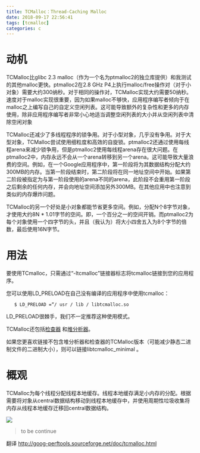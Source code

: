 ```yaml
---
title: TCMalloc：Thread-Caching Malloc
date: 2018-09-17 22:56:41
tags: [tcmalloc]
categories: c
---
```


# 动机

TCMalloc比glibc 2.3 malloc（作为一个名为ptmalloc2的独立库提供）和我测试的其他malloc更快。ptmalloc2在2.8 GHz P4上执行malloc/free操作对（对于小对象）需要大约300纳秒。对于相同的操作对，TCMalloc实现大约需要50纳秒。速度对于malloc实现很重要，因为如果malloc不够快，应用程序编写者倾向于在malloc之上编写自己的自定义空闲列表。这可能导致额外的复杂性和更多的内存使用，除非应用程序编写者非常小心地适当调整空闲列表的大小并从空闲列表中清除空闲对象

TCMalloc还减少了多线程程序的锁争用。对于小型对象，几乎没有争用。对于大型对象，TCMalloc尝试使用细粒度和高效的自旋锁。ptmalloc2还通过使用每线程arena来减少锁争用，但是ptmalloc2使用每线程arena存在很大问题。在ptmalloc2中，内存永远不会从一个arena转移到另一个arena。这可能导致大量浪费的空间。例如，在一个Google应用程序中，第一阶段将为其数据结构分配大约300MB的内存。当第一阶段结束时，第二阶段将在同一地址空间中开始。如果第二阶段被指定为与第一阶段使用的arena不同的arena，此阶段不会重用第一阶段之后剩余的任何内存，并会向地址空间添加另外300MB。在其他应用中也注意到类似的内存爆炸问题。

TCMalloc的另一个好处是小对象都能节省更多空间。例如，分配N个8字节对象，才使用大约8N * 1.01字节的空间。即，一个百分之一的空间开销。而ptmalloc2为每个对象使用一个四字节的头，并且（我认为）将大小四舍五入为8个字节的倍数，最后使用16N字节。

# 用法
要使用TCmalloc，只需通过“-ltcmalloc”链接器标志将tcmalloc链接到您的应用程序。

您可以使用LD_PRELOAD在自己没有编译的应用程序中使用tcmalloc：
````
   $ LD_PRELOAD =“/ usr / lib / libtcmalloc.so
````

LD_PRELOAD很棘手，我们不一定推荐这种使用模式。

TCMalloc还包括[检查器](http://goog-perftools.sourceforge.net/doc/heap_checker.html) 和[堆分析器](http://goog-perftools.sourceforge.net/doc/heap_profiler.html)。

如果您更喜欢链接不包含堆分析器和检查器的TCMalloc版本（可能减少静态二进制文件的二进制大小），则可以链接libtcmalloc_minimal 。

# 概观

TCMalloc为每个线程分配线程本地缓存。线程本地缓存满足小内存的分配。根据需要将对象从central数据结构移动到线程本地缓存中，并使用周期性垃圾收集将内存从线程本地缓存迁移回central数据结构。

[![](http://idiotsky.top/images3/tcmalloc-1.png)](http://idiotsky.top/images3/tcmalloc-1.png)

> to be continue

翻译 http://goog-perftools.sourceforge.net/doc/tcmalloc.html
